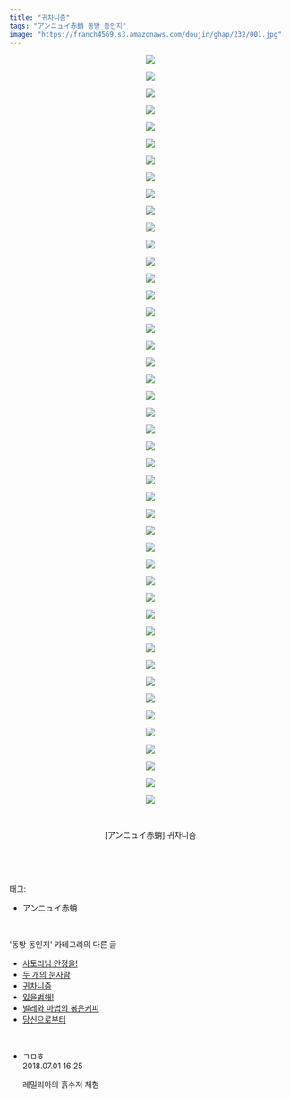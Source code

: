 ```yaml
---
title: "귀차니즘"
tags: "アンニュイ赤蛸 동방_동인지"
image: "https://franch4569.s3.amazonaws.com/doujin/ghap/232/001.jpg"
---
```

<div class="article">
<p style="text-align: center; clear: none; float: none;"><img src="{{ site.imgserver2 }}/ghap/232/001.jpg"/></p>
<p style="text-align: center; clear: none; float: none;"><img src="{{ site.imgserver2 }}/ghap/232/002.jpg"/></p>
<p style="text-align: center; clear: none; float: none;"><img src="{{ site.imgserver2 }}/ghap/232/003.jpg"/></p>
<p style="text-align: center; clear: none; float: none;"><img src="{{ site.imgserver2 }}/ghap/232/004.jpg"/></p>
<p style="text-align: center; clear: none; float: none;"><img src="{{ site.imgserver2 }}/ghap/232/005.jpg"/></p>
<p style="text-align: center; clear: none; float: none;"><img src="{{ site.imgserver2 }}/ghap/232/006.jpg"/></p>
<p style="text-align: center; clear: none; float: none;"><img src="{{ site.imgserver2 }}/ghap/232/007.jpg"/></p>
<p style="text-align: center; clear: none; float: none;"><img src="{{ site.imgserver2 }}/ghap/232/008.jpg"/></p>
<p style="text-align: center; clear: none; float: none;"><img src="{{ site.imgserver2 }}/ghap/232/009.jpg"/></p>
<p style="text-align: center; clear: none; float: none;"><img src="{{ site.imgserver2 }}/ghap/232/010.jpg"/></p>
<p style="text-align: center; clear: none; float: none;"><img src="{{ site.imgserver2 }}/ghap/232/011.jpg"/></p>
<p style="text-align: center; clear: none; float: none;"><img src="{{ site.imgserver2 }}/ghap/232/012.jpg"/></p>
<p style="text-align: center; clear: none; float: none;"><img src="{{ site.imgserver2 }}/ghap/232/013.jpg"/></p>
<p style="text-align: center; clear: none; float: none;"><img src="{{ site.imgserver2 }}/ghap/232/014.jpg"/></p>
<p style="text-align: center; clear: none; float: none;"><img src="{{ site.imgserver2 }}/ghap/232/015.jpg"/></p>
<p style="text-align: center; clear: none; float: none;"><img src="{{ site.imgserver2 }}/ghap/232/016.jpg"/></p>
<p style="text-align: center; clear: none; float: none;"><img src="{{ site.imgserver2 }}/ghap/232/017.jpg"/></p>
<p style="text-align: center; clear: none; float: none;"><img src="{{ site.imgserver2 }}/ghap/232/018.jpg"/></p>
<p style="text-align: center; clear: none; float: none;"><img src="{{ site.imgserver2 }}/ghap/232/019.jpg"/></p>
<p style="text-align: center; clear: none; float: none;"><img src="{{ site.imgserver2 }}/ghap/232/020.jpg"/></p>
<p style="text-align: center; clear: none; float: none;"><img src="{{ site.imgserver2 }}/ghap/232/021.jpg"/></p>
<p style="text-align: center; clear: none; float: none;"><img src="{{ site.imgserver2 }}/ghap/232/022.jpg"/></p>
<p style="text-align: center; clear: none; float: none;"><img src="{{ site.imgserver2 }}/ghap/232/023.jpg"/></p>
<p style="text-align: center; clear: none; float: none;"><img src="{{ site.imgserver2 }}/ghap/232/024.jpg"/></p>
<p style="text-align: center; clear: none; float: none;"><img src="{{ site.imgserver2 }}/ghap/232/025.jpg"/></p>
<p style="text-align: center; clear: none; float: none;"><img src="{{ site.imgserver2 }}/ghap/232/026.jpg"/></p>
<p style="text-align: center; clear: none; float: none;"><img src="{{ site.imgserver2 }}/ghap/232/027.jpg"/></p>
<p style="text-align: center; clear: none; float: none;"><img src="{{ site.imgserver2 }}/ghap/232/028.jpg"/></p>
<p style="text-align: center; clear: none; float: none;"><img src="{{ site.imgserver2 }}/ghap/232/029.jpg"/></p>
<p style="text-align: center; clear: none; float: none;"><img src="{{ site.imgserver2 }}/ghap/232/030.jpg"/></p>
<p style="text-align: center; clear: none; float: none;"><img src="{{ site.imgserver2 }}/ghap/232/031.jpg"/></p>
<p style="text-align: center; clear: none; float: none;"><img src="{{ site.imgserver2 }}/ghap/232/032.jpg"/></p>
<p style="text-align: center; clear: none; float: none;"><img src="{{ site.imgserver2 }}/ghap/232/033.jpg"/></p>
<p style="text-align: center; clear: none; float: none;"><img src="{{ site.imgserver2 }}/ghap/232/034.jpg"/></p>
<p style="text-align: center; clear: none; float: none;"><img src="{{ site.imgserver2 }}/ghap/232/035.jpg"/></p>
<p style="text-align: center; clear: none; float: none;"><img src="{{ site.imgserver2 }}/ghap/232/036.jpg"/></p>
<p style="text-align: center; clear: none; float: none;"><img src="{{ site.imgserver2 }}/ghap/232/037.jpg"/></p>
<p style="text-align: center; clear: none; float: none;"><img src="{{ site.imgserver2 }}/ghap/232/038.jpg"/></p>
<p style="text-align: center; clear: none; float: none;"><img src="{{ site.imgserver2 }}/ghap/232/039.jpg"/></p>
<p style="text-align: center; clear: none; float: none;"><img src="{{ site.imgserver2 }}/ghap/232/040.jpg"/></p>
<p style="text-align: center; clear: none; float: none;"><img src="{{ site.imgserver2 }}/ghap/232/041.jpg"/></p>
<p style="text-align: center; clear: none; float: none;"><img src="{{ site.imgserver2 }}/ghap/232/042.jpg"/></p>
<p style="text-align: center; clear: none; float: none;"><img src="{{ site.imgserver2 }}/ghap/232/043.jpg"/></p>
<p style="text-align: center; clear: none; float: none;"><img src="{{ site.imgserver2 }}/ghap/232/044.jpg"/></p>
<p style="text-align: center; clear: none; float: none;"><img src="{{ site.imgserver2 }}/ghap/232/045.jpg"/></p>
<p style="text-align: center; clear: none; float: none;"><br/></p>
<p style="text-align: center; clear: none; float: none;">[アンニュイ赤蛸] 귀차니즘</p>
<p><br/></p>
</div><br/>
<div class="tagTrail">
<p>태그: </p>
<ul>
<li>アンニュイ赤蛸</li>
</ul>
</div><br/>
<div class="another">
<p>'동방 동인지' 카테고리의 다른 글</p>
<ul>
<li><a href="/ghap_234">사토리님 안정을!</a></li>
<li><a href="/ghap_233">두 개의 눈사람</a></li>
<li><a href="/ghap_232">귀차니즘</a></li>
<li><a href="/ghap_231">있을법해!</a></li>
<li><a href="/ghap_230">벌레와 마법의 볶은커피</a></li>
<li><a href="/ghap_229">당신으로부터</a></li>
</ul>
</div><br/>
<div class="cb_module cb_fluid">
<div class="cb_wrt cb_profile">
<div class="comment">
<ul>
<li class="cb_thumb_off" id="comment15279320">
<div class="cb_comment_area">
<div class="cb_info_area">
<div class="cb_section">
<span class="cb_nick_name">ㄱㅁㅎ</span>
</div>
<div class="cb_section">
<span class="cb_date">2018.07.01 16:25 </span>
</div>
</div>
<div class="cb_dsc_comment">
<p class="cb_dsc">
											레밀리아의 흙수저 체험
										</p>
</div>
</div></li>
</ul>
</div>
</div><!-- commentList close -->
</div><br/>
